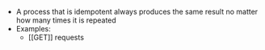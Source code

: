 - A process that is idempotent always produces the same result no matter how many times it is repeated
- Examples:
	- [[GET]] requests